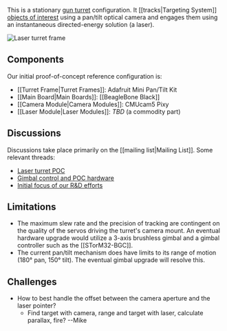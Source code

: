 This is a stationary [gun turret](https://en.wikipedia.org/wiki/Gun_turret)
configuration. It [[tracks|Targeting System]] [objects of
interest](https://groups.google.com/forum/#!topic/conreality/zfCe8upi_t4)
using a pan/tilt optical camera and engages them using an instantaneous
directed-energy solution (a laser).

![Laser turret frame](https://cdn.shopify.com/s/files/1/1004/5324/products/1967-02_large.gif)

Components
----------

Our initial proof-of-concept reference configuration is:

* [[Turret Frame|Turret Frames]]: Adafruit Mini Pan/Tilt Kit
* [[Main Board|Main Boards]]: [[BeagleBone Black]]
* [[Camera Module|Camera Modules]]: CMUcam5 Pixy
* [[Laser Module|Laser Modules]]: _TBD_ (a commodity part)

Discussions
-----------

Discussions take place primarily on the [[mailing list|Mailing List]].
Some relevant threads:

* [Laser turret POC](https://groups.google.com/forum/#!topic/conreality/Niw7hiMYxwc)
* [Gimbal control and POC hardware](https://groups.google.com/forum/#!topic/conreality/r3QpMyAFzEg)
* [Initial focus of our R&D efforts](https://groups.google.com/forum/#!topic/conreality/zfCe8upi_t4)

Limitations
-----------

* The maximum slew rate and the precision of tracking are contingent on the
  quality of the servos driving the turret's camera mount.
  An eventual hardware upgrade would utilize a 3-axis brushless gimbal and a
  gimbal controller such as the [[STorM32-BGC]].
* The current pan/tilt mechanism does have limits to its range of motion
  (180° pan, 150° tilt). The eventual gimbal upgrade will resolve this.

Challenges
----------

* How to best handle the offset between the camera aperture and the laser pointer?
  * Find target with camera, range and target with laser, calculate parallax, fire? --Mike
